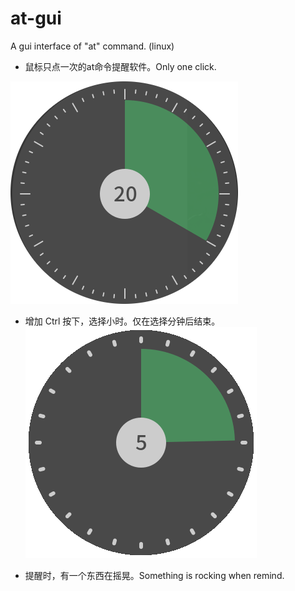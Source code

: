 # at-gui
A gui interface of "at" command. (linux)

- 鼠标只点一次的at命令提醒软件。Only one click.

![at-gui](src/at-gui.png)

- 增加 Ctrl 按下，选择小时。仅在选择分钟后结束。
![at-gui-hour](src/at-gui-hour.png)


- 提醒时，有一个东西在摇晃。Something is rocking when remind.
